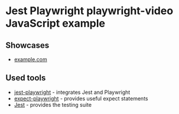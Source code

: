 # Jest Playwright playwright-video JavaScript example

## Showcases

- [example.com](https://github.com/playwright-community/playwright-jest-examples/blob/master/playwright-video/tests/example.test.js)

## Used tools

- [jest-playwright](https://github.com/playwright-community/jest-playwright) - integrates Jest and Playwright
- [expect-playwright](https://github.com/playwright-community/expect-playwright) - provides useful expect statements
- [Jest](https://jestjs.io) - provides the testing suite
